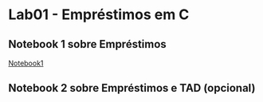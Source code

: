 # Lab01 - Empréstimos em C


## Notebook 1 sobre Empréstimos

[Notebook1](notebook/emprestimo01.ipynb)

## Notebook 2 sobre Empréstimos e TAD (opcional)
